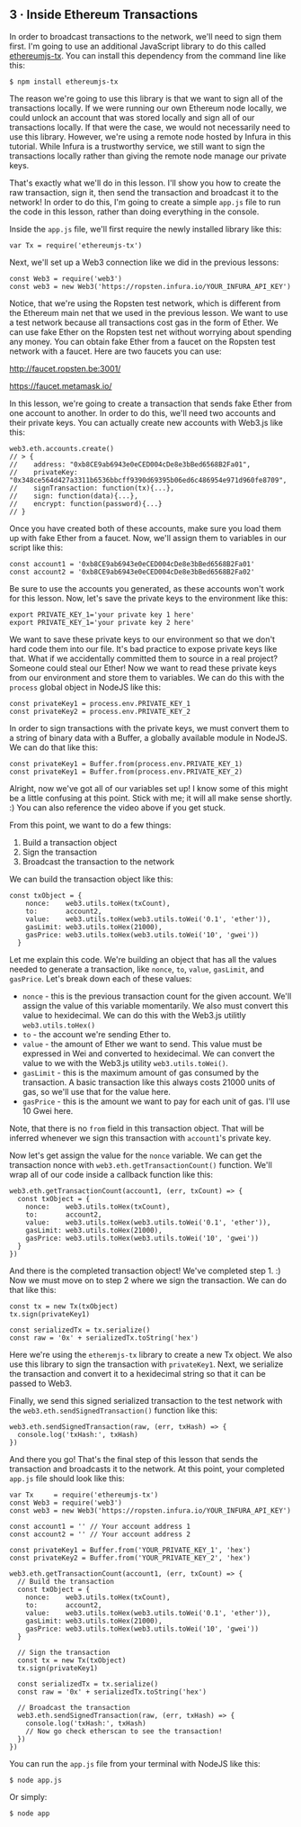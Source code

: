 ## 3 · Inside Ethereum Transactions



In order to broadcast transactions to the network, we'll need to sign them first. I'm going to use an additional JavaScript library to do this called [ethereumjs-tx](https://github.com/ethereumjs/ethereumjs-tx). You can install this dependency from the command line like this:

```
$ npm install ethereumjs-tx
```

The reason we're going to use this library is that we want to sign all of the transactions locally. If we were running our own Ethereum node locally, we could unlock an account that was stored locally and sign all of our transactions locally. If that were the case, we would not necessarily need to use this library. However, we're using a remote node hosted by Infura in this tutorial. While Infura is a trustworthy service, we still want to sign the transactions locally rather than giving the remote node manage our private keys.

That's exactly what we'll do in this lesson. I'll show you how to create the raw transaction, sign it, then send the transaction and broadcast it to the network! In order to do this, I'm going to create a simple `app.js` file to run the code in this lesson, rather than doing everything in the console.

Inside the `app.js` file, we'll first require the newly installed library like this:

```
var Tx = require('ethereumjs-tx')
```

Next, we'll set up a Web3 connection like we did in the previous lessons:

```
const Web3 = require('web3')
const web3 = new Web3('https://ropsten.infura.io/YOUR_INFURA_API_KEY')
```

Notice, that we're using the Ropsten test network, which is different from the Ethereum main net that we used in the previous lesson. We want to use a test network because all transactions cost gas in the form of Ether. We can use fake Ether on the Ropsten test net without worrying about spending any money. You can obtain fake Ether from a faucet on the Ropsten test network with a faucet. Here are two faucets you can use:

http://faucet.ropsten.be:3001/

https://faucet.metamask.io/

In this lesson, we're going to create a transaction that sends fake Ether from one account to another. In order to do this, we'll need two accounts and their private keys. You can actually create new accounts with Web3.js like this:

```
web3.eth.accounts.create()
// > {
//    address: "0xb8CE9ab6943e0eCED004cDe8e3bBed6568B2Fa01",
//    privateKey: "0x348ce564d427a3311b6536bbcff9390d69395b06ed6c486954e971d960fe8709",
//    signTransaction: function(tx){...},
//    sign: function(data){...},
//    encrypt: function(password){...}
// }
```

Once you have created both of these accounts, make sure you load them up with fake Ether from a faucet. Now, we'll assign them to variables in our script like this:

```
const account1 = '0xb8CE9ab6943e0eCED004cDe8e3bBed6568B2Fa01'
const account2 = '0xb8CE9ab6943e0eCED004cDe8e3bBed6568B2Fa02'
```

Be sure to use the accounts you generated, as these accounts won't work for this lesson. Now, let's save the private keys to the environment like this:

```
export PRIVATE_KEY_1='your private key 1 here'
export PRIVATE_KEY_1='your private key 2 here'
```

We want to save these private keys to our environment so that we don't hard code them into our file. It's bad practice to expose private keys like that. What if we accidentally committed them to source in a real project? Someone could steal our Ether! Now we want to read these private keys from our environment and store them to variables. We can do this with the `process` global object in NodeJS like this:

```
const privateKey1 = process.env.PRIVATE_KEY_1
const privateKey2 = process.env.PRIVATE_KEY_2
```

In order to sign transactions with the private keys, we must convert them to a string of binary data with a Buffer, a globally available module in NodeJS. We can do that like this:

```
const privateKey1 = Buffer.from(process.env.PRIVATE_KEY_1)
const privateKey1 = Buffer.from(process.env.PRIVATE_KEY_2)
```

Alright, now we've got all of our variables set up! I know some of this might be a little confusing at this point. Stick with me; it will all make sense shortly. :) You can also reference the video above if you get stuck.

From this point, we want to do a few things:

1. Build a transaction object
2. Sign the transaction
3. Broadcast the transaction to the network

We can build the transaction object like this:

```
const txObject = {
    nonce:    web3.utils.toHex(txCount),
    to:       account2,
    value:    web3.utils.toHex(web3.utils.toWei('0.1', 'ether')),
    gasLimit: web3.utils.toHex(21000),
    gasPrice: web3.utils.toHex(web3.utils.toWei('10', 'gwei'))
  }
```

Let me explain this code. We're building an object that has all the values needed to generate a transaction, like `nonce`, `to`, `value`, `gasLimit`, and `gasPrice`. Let's break down each of these values:

- `nonce` - this is the previous transaction count for the given account. We'll assign the value of this variable momentarily. We also must convert this value to hexidecimal. We can do this with the Web3.js utilitly `web3.utils.toHex()`
- `to` - the account we're sending Ether to.
- `value` - the amount of Ether we want to send. This value must be expressed in Wei and converted to hexidecimal. We can convert the value to we with the Web3.js utility `web3.utils.toWei()`.
- `gasLimit` - this is the maximum amount of gas consumed by the transaction. A basic transaction like this always costs 21000 units of gas, so we'll use that for the value here.
- `gasPrice` - this is the amount we want to pay for each unit of gas. I'll use 10 Gwei here.

Note, that there is no `from` field in this transaction object. That will be inferred whenever we sign this transaction with `account1`'s private key.

Now let's get assign the value for the `nonce` variable. We can get the transaction nonce with `web3.eth.getTransactionCount()` function. We'll wrap all of our code inside a callback function like this:

```
web3.eth.getTransactionCount(account1, (err, txCount) => {
  const txObject = {
    nonce:    web3.utils.toHex(txCount),
    to:       account2,
    value:    web3.utils.toHex(web3.utils.toWei('0.1', 'ether')),
    gasLimit: web3.utils.toHex(21000),
    gasPrice: web3.utils.toHex(web3.utils.toWei('10', 'gwei'))
  }
})
```

And there is the completed transaction object! We've completed step 1. :) Now we must move on to step 2 where we sign the transaction. We can do that like this:

```
const tx = new Tx(txObject)
tx.sign(privateKey1)

const serializedTx = tx.serialize()
const raw = '0x' + serializedTx.toString('hex')
```

Here we're using the `etheremjs-tx` library to create a new Tx object. We also use this library to sign the transaction with `privateKey1`. Next, we serialize the transaction and convert it to a hexidecimal string so that it can be passed to Web3.

Finally, we send this signed serialized transaction to the test network with the `web3.eth.sendSignedTransaction()` function like this:

```
web3.eth.sendSignedTransaction(raw, (err, txHash) => {
  console.log('txHash:', txHash)
})
```

And there you go! That's the final step of this lesson that sends the transaction and broadcasts it to the network. At this point, your completed `app.js` file should look like this:

```
var Tx     = require('ethereumjs-tx')
const Web3 = require('web3')
const web3 = new Web3('https://ropsten.infura.io/YOUR_INFURA_API_KEY')

const account1 = '' // Your account address 1
const account2 = '' // Your account address 2

const privateKey1 = Buffer.from('YOUR_PRIVATE_KEY_1', 'hex')
const privateKey2 = Buffer.from('YOUR_PRIVATE_KEY_2', 'hex')

web3.eth.getTransactionCount(account1, (err, txCount) => {
  // Build the transaction
  const txObject = {
    nonce:    web3.utils.toHex(txCount),
    to:       account2,
    value:    web3.utils.toHex(web3.utils.toWei('0.1', 'ether')),
    gasLimit: web3.utils.toHex(21000),
    gasPrice: web3.utils.toHex(web3.utils.toWei('10', 'gwei'))
  }

  // Sign the transaction
  const tx = new Tx(txObject)
  tx.sign(privateKey1)

  const serializedTx = tx.serialize()
  const raw = '0x' + serializedTx.toString('hex')

  // Broadcast the transaction
  web3.eth.sendSignedTransaction(raw, (err, txHash) => {
    console.log('txHash:', txHash)
    // Now go check etherscan to see the transaction!
  })
})
```

You can run the `app.js` file from your terminal with NodeJS like this:

```
$ node app.js
```

Or simply:

```
$ node app
```
